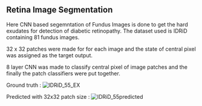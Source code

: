 ## Retina Image Segmentation

Here CNN based segemntation of Fundus Images is done to get the hard exudates for detection of diabetic retinopathy. The dataset used is IDRiD containing 81 fundus images.

32 x 32 patches were made for for each image and the state of central pixel was assigned as the target output.


8 layer CNN was made to classify central pixel of image patches and the finally the patch classifiers were put together.

Ground truth :
![IDRiD_55_EX](https://user-images.githubusercontent.com/32814143/85129505-d93cf500-b250-11ea-8773-fe66e55a1428.png)

Predicted with 32x32 patch size :
![IDRiD_55predicted](https://user-images.githubusercontent.com/32814143/85037023-75f48980-b1a2-11ea-9a7e-fd193a4c7dac.png)



